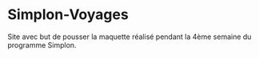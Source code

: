 # Simplon-Voyages

Site avec but de pousser la maquette réalisé pendant la 4ème semaine du programme Simplon.